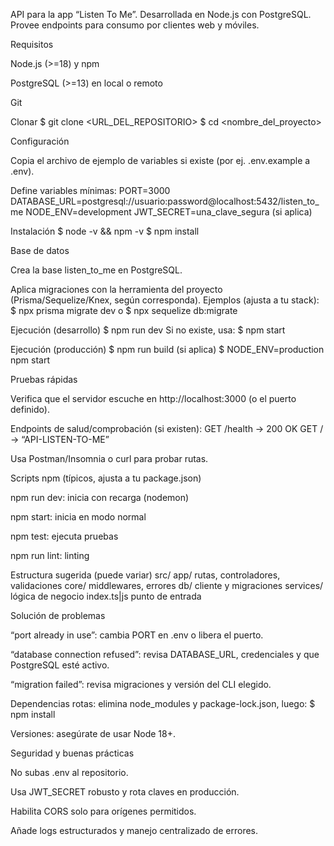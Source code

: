 API para la app “Listen To Me”. Desarrollada en Node.js con PostgreSQL. Provee endpoints para consumo por clientes web y móviles.

Requisitos

Node.js (>=18) y npm

PostgreSQL (>=13) en local o remoto

Git

Clonar
$ git clone <URL_DEL_REPOSITORIO>
$ cd <nombre_del_proyecto>

Configuración

Copia el archivo de ejemplo de variables si existe (por ej. .env.example a .env).

Define variables mínimas:
PORT=3000
DATABASE_URL=postgresql://usuario:password@localhost:5432/listen_to_me
NODE_ENV=development
JWT_SECRET=una_clave_segura (si aplica)

Instalación
$ node -v && npm -v
$ npm install

Base de datos

Crea la base listen_to_me en PostgreSQL.

Aplica migraciones con la herramienta del proyecto (Prisma/Sequelize/Knex, según corresponda).
Ejemplos (ajusta a tu stack):
$ npx prisma migrate dev
o
$ npx sequelize db:migrate

Ejecución (desarrollo)
$ npm run dev
Si no existe, usa:
$ npm start

Ejecución (producción)
$ npm run build (si aplica)
$ NODE_ENV=production npm start

Pruebas rápidas

Verifica que el servidor escuche en http://localhost:3000
 (o el puerto definido).

Endpoints de salud/comprobación (si existen):
GET /health → 200 OK
GET / → “API-LISTEN-TO-ME”

Usa Postman/Insomnia o curl para probar rutas.

Scripts npm (típicos, ajusta a tu package.json)

npm run dev: inicia con recarga (nodemon)

npm start: inicia en modo normal

npm test: ejecuta pruebas

npm run lint: linting

Estructura sugerida (puede variar)
src/
app/ rutas, controladores, validaciones
core/ middlewares, errores
db/ cliente y migraciones
services/ lógica de negocio
index.ts|js punto de entrada

Solución de problemas

“port already in use”: cambia PORT en .env o libera el puerto.

“database connection refused”: revisa DATABASE_URL, credenciales y que PostgreSQL esté activo.

“migration failed”: revisa migraciones y versión del CLI elegido.

Dependencias rotas: elimina node_modules y package-lock.json, luego:
$ npm install

Versiones: asegúrate de usar Node 18+.

Seguridad y buenas prácticas

No subas .env al repositorio.

Usa JWT_SECRET robusto y rota claves en producción.

Habilita CORS solo para orígenes permitidos.

Añade logs estructurados y manejo centralizado de errores.
